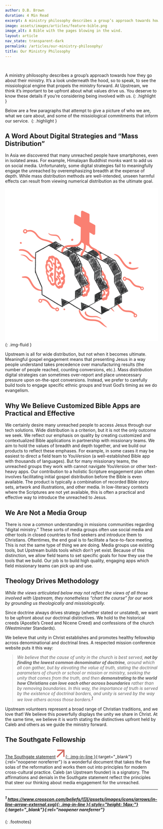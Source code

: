 ```yaml
---
author: D.B. Brown
duration: 4 Min Read
excerpt: A ministry philosophy describes a group’s approach towards how they go about their ministry. It’s a look underneath the hood...
image: assets/images/articles/feature-bible.png
image_alt: A Bible with the pages blowing in the wind.
layout: article
nav_state: transparent-dark
permalink: /articles/our-ministry-philosophy/
title: Our Ministry Philosophy
---
```

<br />

A ministry philosophy describes a group’s approach towards how they go about their ministry. It’s a look underneath the hood, so to speak, to see the missiological engine that propels the ministry forward. At Upstream, we think it’s important to be upfront about what values drive us. You deserve to know these details if you’re considering being involved with us.
{: .highlight }

Below are a few paragraphs that attempt to give a picture of who we are, what we care about, and some of the missiological commitments that inform our service. 
{: .highlight }

## A Word About Digital Strategies and “Mass Distribution”

In Asia we discovered that many unreached people have smartphones, even in isolated areas. For example, Himalayan Buddhist monks want to add us on social media. Unfortunately, some digital strategies fail to meaningfully engage the unreached by overemphasizing breadth at the expense of depth. While mass distribution methods are well-intended, unseen harmful effects can result from viewing numerical distribution as the ultimate goal.

![Our Ministry Philosophy Illustration](/assets/images/articles/Blog_Philosophy.png){: .img-fluid }

Upstream is all for wide distribution, but not when it becomes ultimate. Meaningful gospel engagement means that presenting Jesus in a way people understand takes precedence over manufacturing results (the number of people reached, counting conversions, etc.). Mass distribution digital strategies can sometimes over-report and place unnecessary pressure upon on-the-spot conversions. Instead, we prefer to carefully build tools to engage specific ethnic groups and trust God’s timing as we do evangelism.

## Why We Believe Customized Bible Apps are Practical and Effective

We certainly desire many unreached people to access Jesus through our tech solutions. Wide distribution is a criterion, but it is not the only outcome we seek. We reflect our emphasis on quality by creating customized and contextualized Bible applications in partnership with missionary teams. We aim to hold the values of breadth and depth together, and we build our products to reflect these emphases. For example, in some cases it may be easiest to direct a field team to YouVersion (a well-established Bible app with thousands of languages). But for many missionary teams, the unreached groups they work with cannot navigate YouVersion or other text-heavy apps. Our contribution to a holistic Scripture engagement plan often involves facilitating initial gospel distribution before the Bible is even available. The product is typically a combination of recorded Bible story sets, artwork and illustrations, and other media. In low-literacy contexts where the Scriptures are not yet available, this is often a practical and effective way to introduce the unreached to Jesus.

## We Are Not a Media Group

There is now a common understanding in missions communities regarding “digital ministry.” These sorts of media groups often use social media and other tools in closed countries to find seekers and introduce them to Christians. Oftentimes, the end goal is to facilitate a face-to-face meeting. This is not the same type of thing we are doing. Media groups use existing tools, but Upstream builds tools which don’t yet exist. Because of this distinction, we allow field teams to set specific goals for how they use the tools that we build. Our job is to build high quality, engaging apps which field missionary teams can pick up and use.

## Theology Drives Methodology

_While the views articulated below may not reflect the views of all those involved with Upstream, they nonetheless “chart the course” for our work by grounding us theologically and missiologically._

Since doctrine always drives strategy (whether stated or unstated), we want to be upfront about our doctrinal distinctives. We hold to the historical creeds (Apostle’s Creed and Nicene Creed) and confessions of the church (Westminster Standards).

We believe that unity in Christ establishes and promotes healthy fellowship across denominational and doctrinal lines. A respected mission conference website puts it this way:

> _We believe that the cause of unity in the church is best served, **not by finding the lowest common denominator of doctrine**, around which all can gather, but by elevating the value of truth, stating the doctrinal parameters of church or school or mission or ministry, seeking the unity that comes from the truth, and then **demonstrating to the world how Christians can love each other across boundaries** rather than by removing boundaries. In this way, the importance of truth is served by the existence of doctrinal borders, and unity is served by the way we love others across those borders.<sup>[1](#1-httpswwwcrossconcombeliefs)</sup>_

Upstream volunteers represent a broad range of Christian traditions, and we love that! We believe this powerfully displays the unity we share in Christ. At the same time, we believe it is worth stating the distinctives upfront held by Caleb and others as we guide the ministry forward.

## The Southgate Fellowship

[The Southgate statement![](/assets/images/icons/arrows/in-line-arrow-external.svg){: .img-in-line }](https://thesouthgatefellowship.org/#affirmations-and-denials){:target="_blank"}{:rel="noopener noreferrer"} is a wonderful document that takes the five solas of the reformation and works them out into principles for modern cross-cultural practice. Caleb (an Upstream founder) is a signatory. The affirmations and denials in the Southgate statement reflect the principles that steer our thinking about media engagement for the unreached.

<hr class="footnote-separator">

##### <sup>1</sup> [https://www.crosscon.com/beliefs/![](/assets/images/icons/arrows/in-line-arrow-external.svg){: .img-in-line }{:style="height: 14px;"}](https://www.crosscon.com/beliefs){:target="_blank"}{:rel="noopener noreferrer"}
{: .footnotes}
